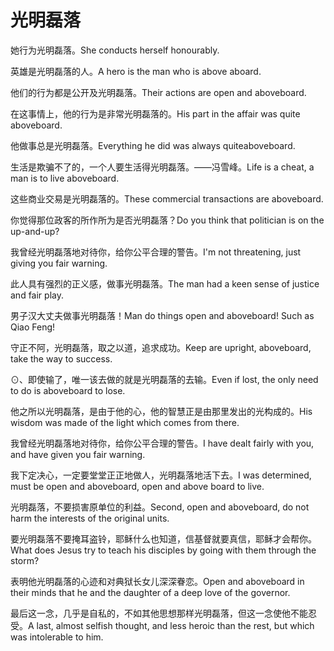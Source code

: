 # 光明磊落

<p><span class="chinese">她行为光明磊落。</span><span class="english">She conducts herself honourably.</span></p>

<p><span class="chinese">英雄是光明磊落的人。</span><span class="english">A hero is the man who is above aboard.</span></p>

<p><span class="chinese">他们的行为都是公开及光明磊落。</span><span class="english">Their actions are open and aboveboard.</span></p>

<p><span class="chinese">在这事情上，他的行为是非常光明磊落的。</span><span class="english">His part in the affair was quite aboveboard.</span></p>

<p><span class="chinese">他做事总是光明磊落。</span><span class="english">Everything he did was always quiteaboveboard.</span></p>

<p><span class="chinese">生活是欺骗不了的，一个人要生活得光明磊落。——冯雪峰。</span><span class="english">Life is a cheat, a man is to live aboveboard.</span></p>

<p><span class="chinese">这些商业交易是光明磊落的。</span><span class="english">These  commercial transactions are aboveboard.</span></p>

<p><span class="chinese">你觉得那位政客的所作所为是否光明磊落？</span><span class="english">Do you think that politician is on the up-and-up?</span></p>

<p><span class="chinese">我曾经光明磊落地对待你，给你公平合理的警告。</span><span class="english">I'm not threatening, just giving you fair warning.</span></p>

<p><span class="chinese">此人具有强烈的正义感，做事光明磊落。</span><span class="english">The man had a keen sense of justice and fair play.</span></p>

<p><span class="chinese">男子汉大丈夫做事光明磊落！</span><span class="english">Man do things open and aboveboard! Such as Qiao Feng!</span></p>

<p><span class="chinese">守正不阿，光明磊落，取之以道，追求成功。</span><span class="english">Keep are upright, aboveboard, take the way to success.</span></p>

<p><span class="chinese">⊙、即使输了，唯一该去做的就是光明磊落的去输。</span><span class="english">Even if lost, the only need to do is aboveboard to lose.</span></p>

<p><span class="chinese">他之所以光明磊落，是由于他的心，他的智慧正是由那里发出的光构成的。</span><span class="english">His wisdom was made of the light which comes from there.</span></p>

<p><span class="chinese">我曾经光明磊落地对待你，给你公平合理的警告。</span><span class="english">I have dealt fairly with you, and have given you fair warning.</span></p>

<p><span class="chinese">我下定决心，一定要堂堂正正地做人，光明磊落地活下去。</span><span class="english">I was determined, must be open and aboveboard, open and above board to live.</span></p>

<p><span class="chinese">光明磊落，不要损害原单位的利益。</span><span class="english">Second, open and aboveboard, do not harm the interests of the original units.</span></p>

<p><span class="chinese">要光明磊落不要掩耳盗铃，耶稣什么也知道，信基督就要真信，耶稣才会帮你。</span><span class="english">What does Jesus try to teach his disciples by going with them through the storm?</span></p>

<p><span class="chinese">表明他光明磊落的心迹和对典狱长女儿深深眷恋。</span><span class="english">Open and aboveboard in their minds that he and the daughter of a deep love of the governor.</span></p>

<p><span class="chinese">最后这一念，几乎是自私的，不如其他思想那样光明磊落，但这一念使他不能忍受。</span><span class="english">A last, almost selfish thought, and less heroic than the rest, but which was intolerable to him.</span></p>

